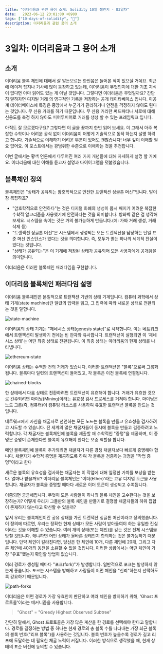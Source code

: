 ```yaml
---
title: "이더리움과 관련 용어 소개: Solidity 10일 챌린지 - 03일차"
date:   2023-06-12 23:01:00 +0900
tags: ["10-days-of-solidity", "🌿"]
description: 이더리움과 관련 용어 소개
---
```


# 3일차: 이더리움과 그 용어 소개

## 소개

이더리움 블록 체인에 대해서 잘 알든모르든 한번쯤은 들어본 적이 있으실 거예요. 최근에 메이저 잡지나 기사에 많이 등장하고 있는데, 이더리움이 무엇인지에 대한 기초 지식이 없다면 아마 읽어도 있는 게 아닐 것입니다. 그렇다면 이더리움은 무엇일까요? 간단히 말하자면 디지털 거래 의 영구적인 기록을 저장하는 공개 데이타베이스 입니다. 이공계 데이터베이스에 특징은 중앙에서 누군가가 관리하거나 안전을 걱정하지 않아도 된다는 것입니다. 무 신용 거래를 하기 때문입니다. 무 신용 거리란 써드파티나 서로에 대해 신용도를 측정 하지 않아도 피어투피어로 거래를 생성 할 수 있는 프레임워크 입니다.

아직도 잘 모르겠다구요? 그렇다면 이 글을 끝까지 한번 읽어 보세요. 이 그래서 아주 복잡한 수학이나 어려운 공식 없이 이더리움이 어떻게 기술적으로 동작 하는지 설명 하려고 합니다. 기술적으로 이해하기 어려운 부분이 있어도 괜찮습니다! 너무 깊이 이해할 필요 없어요. 이 포스트에서는 광범위한 수준으로 이해하는 것을 추천합니다.

이번 글에서는 황색 언론에서 다루어진 여러 가지 개념들에 대해 자세하게 설명 할 거예요. 이더리움에 대한 이해를 듣고자 설명과 다이어그램을 덧붙였습니다.

## 블록체인 정의

블록체인은 "상태가 공유되는 암호학적으로 안전한 트랜잭션 싱글톤 머신"입니다. 말이 참 복잡하죠?

- "암호학적으로 안전하다"는 것은 디지털 화폐의 생성이 몹시 깨지기 어려운 복잡한 수학적 알고리즘을 사용했기에 안전하다는 것을 의미합니다. 방화벽 같은 걸 생각해 보세요. 시스템을 속이는 것은 거의 불가능하게 만듭니다.(예: 가짜 거래 생성, 거래 삭제 등)
- "트랜잭션 싱글톤 머신"은 시스템에서 생성되는 모든 트랜잭션을 담당하는 단일 표준 머신 인스턴스가 있다는 것을 의미합니다. 즉, 모두가 믿는 하나의 세계적 진실이 있다는 것입니다.
- "상태가 공유되는"은 이 기계에 저장된 상태가 공유되어 모든 사용자에게 공개됨을 의미합니다.

이더리움은 이러한 블록체인 패러다임을 구현합니다.

## 이더리움 블록체인 패러다임 설명

이더리움 블록체인은 본질적으로 트랜잭션 기반의 상태 기계입니다. 컴퓨터 과학에서 상태 기계(state machine)란 일련의 입력을 읽고, 그 입력에 따라 새로운 상태로 전환되는 것을 말합니다.

![state-machine][state-machine-example-image]

이더리움의 상태 기계는 "제네시스 상태(genesis state)"로 시작합니다. 이는 네트워크에서 트랜잭션이 발생하기 전에는 빈 판자와 유사합니다. 트랜잭션이 실행되면 이 '제네시스 상태'는 어떤 최종 상태로 전환됩니다. 이 최종 상태는 이더리움의 현재 상태를 나타냅니다.

![ethereum-state][ethereum-state-machine-image]

이더리움 상태는 수백만 건의 거래가 있습니다. 이러한 트랜잭션은 "블록"으로써 그룹화됩니다. 블록마다 일련의 트랜잭션이 들어있고, 각 블록은 이전 블록에 연결됩니다.

![chained-blocks][chained-blocks-image]

한 상태에서 다음 상태로 전환하려면 트랜잭션이 유효해야 합니다. 거래가 유효한 것으로 간주되려면 마이닝(Mining)이라는 유효성 검사 프로세스를 거쳐야 합니다. 마이닝은 노드 그룹(즉, 컴퓨터)이 컴퓨팅 리소스를 사용하여 유효한 트랜잭션 블록을 만드는 것입니다.

네트워크에서 자신을 채굴자로 선언하는 모든 노드는 블록을 만들고 유효성을 검사하려고 시도할 수 있습니다. 전 세계의 많은 채굴자들이 동시에 블록을 만들고 검증하려고 노력합니다. 각 채굴자는 블록체인에 블록을 제출할 때 수학적인 "증명"을 제공하며, 이 증명은 증명이 존재한다면 블록이 유효해야 한다는 보증 역할을 합니다.

메인 블록체인에 블록이 추가되려면 채굴자가 다른 경쟁 채굴자보다 빠르게 증명해야 합니다. 채굴자가 수학적 증명을 제공하도록 하여 각 블록을 검증하는 과정을 "작업 증명"이라고 한다

새로운 블록의 유효성을 검사하는 채굴자는 이 작업에 대해 일정한 가치를 보상을 받는다. 얼마나 받을까요? 이더리움 블록체인은 '이더(Ether)'라는 고유 디지털 토큰을 사용합니다. 채굴자가 블록을 증명할 때마다 새로운 이더 토큰이 생성되고 수여됩니다.

이쯤되면 궁금해집니다. 무엇이 모든 사람들이 하나의 블록 체인을 고수한다는 것을 보장하는가? 어떻게 우리가 그들만의 블록 체인을 만들기로 결정할 채굴자들의 하위 집합이 존재하지 않는다고 확신할 수 있을까?

앞서 우리는 블록체인이란 공유 상태를 가진 트랜잭션 싱글톤 머신이라고 정의했습니다. 이 정의에 따르면, 우리는 정확한 현재 상태가 모든 사람이 받아들여야 하는 유일한 진실이라는 것을 이해할 수 있습니다. 여러 개의 상태(또는 체인)를 갖는 것은 전체 시스템을 망칠 것입니다. 왜냐하면 어떤 상태가 올바른 상태인지 합의하는 것은 불가능하기 때문입니다. 만약 체인이 갈라진다면, 당신은 한 체인에 10개, 다른 체인에 20개, 그리고 다른 체인에 40개의 동전을 소유할 수 있을 것입니다. 이러한 상황에서는 어떤 체인이 가장 "유효"했는지 확인할 방법이 없습니다.

여러 경로가 생성될 때마다 "포크(fork)"가 발생합니다. 일반적으로 포크는 발생하지 않는게 좋습니다. 포크는 시스템을 방해하고 사람들이 어떤 체인을 "신뢰"하는지 선택하도록 강요하기 때문입니다.

![path-forks][path-forks-image]

이더리움은 어떤 경로가 가장 유효한지 판단하고 여러 체인을 방지하기 위해, 'Ghost 프로토콜'이라는 메커니즘을 사용합니다.

> "Ghost" = "Greedy Highest Observed Subtree"

간단히 말해서, Ghost 프로토콜은 가장 많은 계산을 한 경로를 선택해야 한다고 말합니다. 경로를 결정하는 방법 중 하나는 현재 경로의 총 블록 수를 나타내는 가장 최근 블록의 블록 번호("리프 블록")를 사용하는 것입니다. 블록 번호가 높을수록 경로가 길고 리프에 도달하는 데 필요한 채굴 노력이 커집니다. 이러한 방식으로 생각했을 때, 현재 상태의 표준 버전에 동의할 수 있습니다.

[state-machine-example-image]: https://lh6.googleusercontent.com/NPlDkt5JLaf3DEaR4wlsIyqadKU-AOiDc9gdoswGf5qKboc9LpaUtuaNNk5dUbmUZBqiyZ8emKJLyvoVOjhMhl7gpMuA7qA41QCasS2TNSpqC3-4IdDpzF8ctJe0r5rIeeiCUr11

[ethereum-state-machine-image]: https://lh4.googleusercontent.com/X2Z8PQvRipuCgjTxva2bvpRYHexTkuamnDK39gge1CYAqBnTahUE6WQ6hoA0Ij4QGTxuiGPNR45Vj26UZh1BXQq8gpm_WKF3ddHIoUR_2k_TxGYs2srsQnhMOrGO9w1gsvxfvDpr

[chained-blocks-image]: https://lh5.googleusercontent.com/nzlGB0PyHK9YnEdBf1mOfwJMDbbMPCSGG7Mq0E3Lqcxo7r1ri8zlppPwz3SFZA3fhnSlGMatrLpBihAPsiEjhbHgvXpsN5dv9N2fv96uCD7GJSLfhNdPHJyPqulRJz-TfpyFEsMV

[path-forks-image]: https://lh5.googleusercontent.com/ny27GKZWZLn6mng9K51L4wtATbNsrcizMOjETL-CXoYwdhZbxkUhpt04JA6_s6D6cbDi8YNq_dcbtdLEMIfqJTIeb5uHFKbRsxOrDEg9BQo-IUoUpWm1GxiOXztFeQtVT-Gec8Nr
